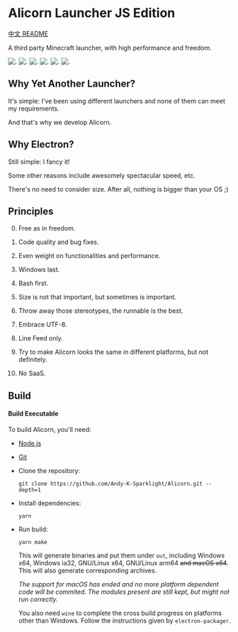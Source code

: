 # Alicorn Launcher JS Edition

[中文 README](./README_ZH.md)

A third party Minecraft launcher, with high performance and freedom.

![.](https://img.shields.io/badge/Alicorn-is%20cute!-df307f)
![.](https://github.com/Andy-K-Sparklight/Alicorn/actions/workflows/codeql-analysis.yml/badge.svg)
![.](https://github.com/Andy-K-Sparklight/Alicorn/actions/workflows/node.js.yml/badge.svg)
![.](https://deepscan.io/api/teams/16407/projects/19670/branches/514338/badge/grade.svg)
![.](https://img.shields.io/github/repo-size/Andy-K-Sparklight/Alicorn)
![.](https://img.shields.io/github/license/Andy-K-Sparklight/Alicorn)

## Why Yet Another Launcher?

It's simple: I've been using different launchers and none of them can meet my requirements.

And that's why we develop Alicorn.

## Why Electron?

Still simple: I fancy it!

Some other reasons include awesomely spectacular speed, etc.

There's no need to consider size. After all, nothing is bigger than your OS ;)

## Principles

0. Free as in freedom.

1. Code quality and bug fixes.

2. Even weight on functionalities and performance.

3. Windows last.

4. Bash first.

5. Size is not that important, but sometimes is important.

6. Throw away those stereotypes, the runnable is the best.

7. Embrace UTF-8.

8. Line Feed only.

9. Try to make Alicorn looks the same in different platforms, but not definitely.

10. No SaaS.

## Build

#### Build Executable

To build Alicorn, you'll need:

- [Node.js](https://nodejs.org)

- [Git](https://git-scm.com)

- Clone the repository:

  ```shell
  git clone https://github.com/Andy-K-Sparklight/Alicorn.git --depth=1
  ```

- Install dependencies:

  ```shell
  yarn
  ```

- Run build:

  ```shell
  yarn make
  ```

  This will generate binaries and put them under `out`, including Windows x64, Windows ia32, GNU/Linux x64, GNU/Linux arm64 ~~and macOS x64~~. This will also generate corresponding archives.

  _The support for macOS has ended and no more platform dependent code will be commited. The modules present are still kept, but might not run correctly._

  You also need `wine` to complete the cross build progress on platforms other than Windows. Follow the instructions given by `electron-packager`.
